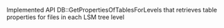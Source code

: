 Implemented API DB::GetPropertiesOfTablesForLevels that retrieves table properties for files in each LSM tree level